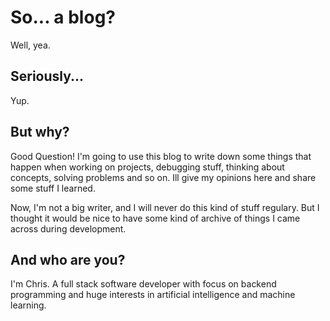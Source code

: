 <!--DATA
{
    "date": "26.04.2019",
    "title": "A blog... really...?",
    "preface": "Yea, really. I- I can explain."
}
-->

# So... a blog?

Well, yea. 

## Seriously...

Yup.

## But why? 

Good Question! I'm going to use this blog to write down some things that happen when working on projects, debugging stuff, thinking about concepts, solving problems and so on. Ill give my opinions here and share some stuff I learned. 

Now, I'm not a big writer, and I will never do this kind of stuff regulary. But I thought it would be nice to have some kind of archive of things I came across during development.

## And who are you? 

I'm Chris. A full stack software developer with focus on backend programming and huge interests in artificial intelligence and machine learning. 
